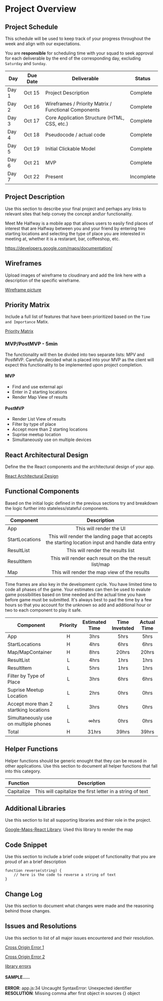 # Project Overview

## Project Schedule

This schedule will be used to keep track of your progress throughout the week and align with our expectations.  

You are **responsible** for scheduling time with your squad to seek approval for each deliverable by the end of the corresponding day, excluding `Saturday` and `Sunday`.

|  Day | Due Date |Deliverable | Status
|---|---| ---| ---|
|Day 1| Oct 15 | Project Description | Complete
|Day 2| Oct 16 | Wireframes / Priority Matrix / Functional Components | Complete
|Day 3| Oct 17 | Core Application Structure (HTML, CSS, etc.) | Complete
|Day 4| Oct 18 | Pseudocode / actual code | Complete
|Day 5| Oct 19 | Initial Clickable Model  | Complete
|Day 6| Oct 21 | MVP | Complete
|Day 7| Oct 22 | Present | Incomplete


## Project Description

Use this section to describe your final project and perhaps any links to relevant sites that help convey the concept and\or functionality.

Meet Me Halfway is a mobile app that allows users to easily find places of interest that are Halfway between you and your friend by entering two starting locations and selecting the type of place you are interested in meeting at, whether it is a restarant, bar, coffeeshop, etc. 

https://developers.google.com/maps/documentation/

## Wireframes

Upload images of wireframe to cloudinary and add the link here with a description of the specific wireframe.

[Wireframe picture](https://res.cloudinary.com/dvjtpejbw/image/upload/v1539635929/20181015_141834.jpg "Wireframe")



## Priority Matrix

Include a full list of features that have been prioritized based on the `Time and Importance` Matix.  

[Priority Matrix](https://res.cloudinary.com/dvjtpejbw/image/upload/v1539635946/20181015_141846.jpg "Priority Matrix")


### MVP/PostMVP - 5min

The functionality will then be divided into two separate lists: MPV and PostMVP.  Carefully decided what is placed into your MVP as the client will expect this functionality to be implemented upon project completion.  

#### MVP 

- Find and use external api 
- Enter in 2 starting locations
- Render Map View of results

#### PostMVP 

- Render List View of results
- Filter by type of place
- Accept more than 2 starting locations
- Suprise meetup location
- Simultaneously use on multiple devices

## React Architectural Design

Define the the React components and the architectural design of your app.

[React Architectural Design](https://res.cloudinary.com/dvjtpejbw/image/upload/v1540221204/20181022_111216.jpg "React Architectural Design")

## Functional Components

Based on the initial logic defined in the previous sections try and breakdown the logic further into stateless/stateful components. 

| Component | Description | 
| --- | :---: |  
| App | This will render the UI | 
| StartLocations | This will render the landing page that accepts the starting location input and handle data entry | 
| ResultList | This will render the results list | 
| ResultItem | This will render each result on the the result list/map |
| Map | This will render the map view of the results | 


Time frames are also key in the development cycle.  You have limited time to code all phases of the game.  Your estimates can then be used to evalute game possibilities based on time needed and the actual time you have before game must be submitted. It's always best to pad the time by a few hours so that you account for the unknown so add and additional hour or two to each component to play it safe.

| Component | Priority | Estimated Time | Time Invetsted | Actual Time |
| --- | :---: |  :---: | :---: | :---: |
| App | H | 3hrs | 5hrs | 5hrs |
| StartLocations | H | 4hrs| 6hrs | 6hrs |
| Map/MapContainer | H | 8hrs | 20hrs | 20hrs |
| ResultList | L | 4hrs| 1hrs | 1hrs |
| ResultItem | L | 5hrs| 1hrs | 1hrs |
| Filter by Type of Place | L | 3hrs | 6hrs | 6hrs |
| Suprise Meetup Location | L | 2hrs | 0hrs | 0hrs |
| Accept more than 2 startking locations | L | 3hrs | 0hrs | 0hrs |
| Simultaneously use on multiple phones | L | ∞hrs | 0hrs | 0hrs |
| Total | H | 31hrs| 39hrs | 39hrs |

## Helper Functions
Helper functions should be generic enought that they can be reused in other applications. Use this section to document all helper functions that fall into this category.

| Function | Description | 
| --- | :---: |  
| Capitalize | This will capitalize the first letter in a string of text | 

## Additional Libraries
 Use this section to list all supporting libraries and thier role in the project. 

[Google-Maps-React Library](https://github.com/fullstackreact/google-maps-react "Google-Maps-React Library"). Used this library to render the map 
 

## Code Snippet

Use this section to include a brief code snippet of functionality that you are proud of an a brief description  

```
function reverse(string) {
	// here is the code to reverse a string of text
}
```

## Change Log
 Use this section to document what changes were made and the reasoning behind those changes.  

## Issues and Resolutions
 Use this section to list of all major issues encountered and their resolution.

 [Cross Origin Error 1](https://cloudinary.com/console/media_library/asset/image/upload/cross_origin_error "Cross Origin Error 1")

 [Cross Origin Error 2](https://res.cloudinary.com/dvjtpejbw/image/upload/v1540215417/cross_origin.png "Cross Origin Error 2")

 [library errors](https://res.cloudinary.com/dvjtpejbw/image/upload/v1540215417/Screen_Shot_2018-10-22_at_9.35.31_AM.png "library errors")

#### SAMPLE.....
**ERROR**: app.js:34 Uncaught SyntaxError: Unexpected identifier                                
**RESOLUTION**: Missing comma after first object in sources {} object
